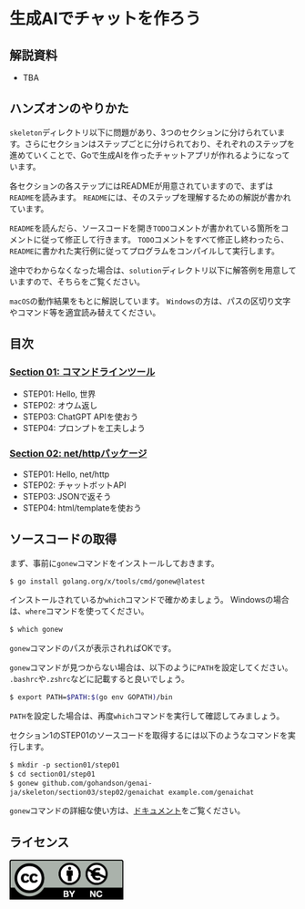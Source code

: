 # 生成AIでチャットを作ろう

## 解説資料

* TBA

## ハンズオンのやりかた

`skeleton`ディレクトリ以下に問題があり、3つのセクションに分けられています。さらにセクションはステップごとに分けられており、それぞれのステップを進めていくことで、Goで生成AIを作ったチャットアプリが作れるようになっています。

各セクションの各ステップにはREADMEが用意されていますので、まずは`README`を読みます。
`README`には、そのステップを理解するための解説が書かれています。

`README`を読んだら、ソースコードを開き`TODO`コメントが書かれている箇所をコメントに従って修正して行きます。
`TODO`コメントをすべて修正し終わったら、`README`に書かれた実行例に従ってプログラムをコンパイルして実行します。

途中でわからなくなった場合は、`solution`ディレクトリ以下に解答例を用意していますので、そちらをご覧ください。

`macOS`の動作結果をもとに解説しています。
`Windows`の方は、パスの区切り文字やコマンド等を適宜読み替えてください。

## 目次

### [Section 01: コマンドラインツール](./skeleton/section01)

* STEP01: Hello, 世界
* STEP02: オウム返し
* STEP03: ChatGPT APIを使おう
* STEP04: プロンプトを工夫しよう

### [Section 02: net/httpパッケージ](./skeleton/section02)

* STEP01: Hello, net/http
* STEP02: チャットボットAPI
* STEP03: JSONで返そう
* STEP04: html/templateを使おう

## ソースコードの取得

まず、事前に`gonew`コマンドをインストールしておきます。

```bash
$ go install golang.org/x/tools/cmd/gonew@latest
```

インストールされているか`which`コマンドで確かめましょう。
Windowsの場合は、`where`コマンドを使ってください。

```bash
$ which gonew
```

`gonew`コマンドのパスが表示されればOKです。

`gonew`コマンドが見つからない場合は、以下のように`PATH`を設定してください。
`.bashrc`や`.zshrc`などに記載すると良いでしょう。

```bash
$ export PATH=$PATH:$(go env GOPATH)/bin
```

`PATH`を設定した場合は、再度`which`コマンドを実行して確認してみましょう。

セクション1のSTEP01のソースコードを取得するには以下のようなコマンドを実行します。

```
$ mkdir -p section01/step01
$ cd section01/step01
$ gonew github.com/gohandson/genai-ja/skeleton/section03/step02/genaichat example.com/genaichat
```

`gonew`コマンドの詳細な使い方は、[ドキュメント](https://pkg.go.dev/golang.org/x/tools/cmd/gonew)をご覧ください。

## ライセンス

<a href="https://creativecommons.org/licenses/by-nc/4.0/legalcode.ja">
	<img width="200" src="by-nc.eu.png">
</a>
